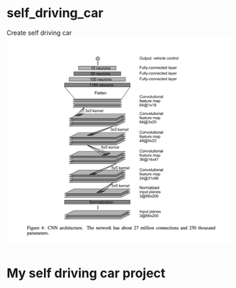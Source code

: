 # self_driving_car
Create self driving car
<img src="./img/1_2Z_8DB1ybUmRaHUsyi6bSA.png" alt="Neural network architectur"/>
# My self driving car project
